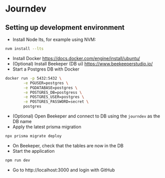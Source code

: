 # Journdev

## Setting up development environment

- Install Node lts, for example using NVM:

```bash
nvm install --lts
```

- Install Docker https://docs.docker.com/engine/install/ubuntu/
- (Optional) Install Beekeper (DB ui) https://www.beekeeperstudio.io/
- Start a Postgres DB with Docker

```bash
docker run -p 5432:5432 \
        -e PGUSER=postgres \
        -e PGDATABASE=postgres \
        -e POSTGRES_DB=postgress \
        -e POSTGRES_USER=postgres \
        -e POSTGRES_PASSWORD=secret \
        postgres
```

- (Optional) Open Beekeper and connect to DB using the `journdev` as the DB name
- Apply the latest prisma migration

```sh
npx prisma migrate deploy
```

- On Beekeper, check that the tables are now in the DB
- Start the application

```sh
npm run dev
```

- Go to http://localhost:3000 and login with GitHub
